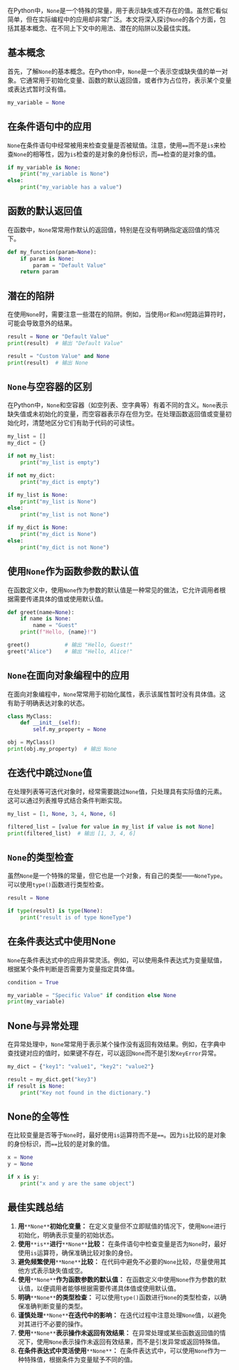 在Python中，`None`是一个特殊的常量，用于表示缺失或不存在的值。虽然它看似简单，但在实际编程中的应用却非常广泛。本文将深入探讨`None`的各个方面，包括其基本概念、在不同上下文中的用法、潜在的陷阱以及最佳实践。
<a name="R3qa3"></a>
## 基本概念
首先，了解`None`的基本概念。在Python中，`None`是一个表示空或缺失值的单一对象。它通常用于初始化变量、函数的默认返回值，或者作为占位符，表示某个变量或表达式暂时没有值。
```python
my_variable = None
```
<a name="PIgmU"></a>
## 在条件语句中的应用
`None`在条件语句中经常被用来检查变量是否被赋值。注意，使用`==`而不是`is`来检查`None`的相等性，因为`is`检查的是对象的身份标识，而`==`检查的是对象的值。
```python
if my_variable is None:
    print("my_variable is None")
else:
    print("my_variable has a value")
```
<a name="o3Us3"></a>
## 函数的默认返回值
在函数中，`None`常常用作默认的返回值，特别是在没有明确指定返回值的情况下。
```python
def my_function(param=None):
    if param is None:
        param = "Default Value"
    return param
```
<a name="ThB3V"></a>
## 潜在的陷阱
在使用`None`时，需要注意一些潜在的陷阱。例如，当使用`or`和`and`短路运算符时，可能会导致意外的结果。
```python
result = None or "Default Value"
print(result)  # 输出 "Default Value"

result = "Custom Value" and None
print(result)  # 输出 None
```
<a name="XdZHP"></a>
## `None`与空容器的区别
在Python中，`None`和空容器（如空列表、空字典等）有着不同的含义。`None`表示缺失值或未初始化的变量，而空容器表示存在但为空。在处理函数返回值或变量初始化时，清楚地区分它们有助于代码的可读性。
```python
my_list = []
my_dict = {}

if not my_list:
    print("my_list is empty")

if not my_dict:
    print("my_dict is empty")

if my_list is None:
    print("my_list is None")
else:
    print("my_list is not None")

if my_dict is None:
    print("my_dict is None")
else:
    print("my_dict is not None")
```
<a name="r4mqI"></a>
## 使用`None`作为函数参数的默认值
在函数定义中，使用`None`作为参数的默认值是一种常见的做法，它允许调用者根据需要传递具体的值或使用默认值。
```python
def greet(name=None):
    if name is None:
        name = "Guest"
    print(f"Hello, {name}!")

greet()           # 输出 "Hello, Guest!"
greet("Alice")    # 输出 "Hello, Alice!"
```
<a name="yoa2C"></a>
## `None`在面向对象编程中的应用
在面向对象编程中，`None`常常用于初始化属性，表示该属性暂时没有具体值。这有助于明确表达对象的状态。
```python
class MyClass:
    def __init__(self):
        self.my_property = None

obj = MyClass()
print(obj.my_property)  # 输出 None
```
<a name="MkWFT"></a>
## 在迭代中跳过`None`值
在处理列表等可迭代对象时，经常需要跳过`None`值，只处理具有实际值的元素。这可以通过列表推导式结合条件判断实现。
```python
my_list = [1, None, 3, 4, None, 6]

filtered_list = [value for value in my_list if value is not None]
print(filtered_list)  # 输出 [1, 3, 4, 6]
```
<a name="qzcGq"></a>
## `None`的类型检查
虽然`None`是一个特殊的常量，但它也是一个对象，有自己的类型——`NoneType`。可以使用`type()`函数进行类型检查。
```python
result = None

if type(result) is type(None):
    print("result is of type NoneType")
```
<a name="hVtqR"></a>
## 在条件表达式中使用None
`None`在条件表达式中的应用非常灵活。例如，可以使用条件表达式为变量赋值，根据某个条件判断是否需要为变量指定具体值。
```python
condition = True

my_variable = "Specific Value" if condition else None
print(my_variable)
```
<a name="thdwh"></a>
## None与异常处理
在异常处理中，`None`常常用于表示某个操作没有返回有效结果。例如，在字典中查找键对应的值时，如果键不存在，可以返回`None`而不是引发`KeyError`异常。
```python
my_dict = {"key1": "value1", "key2": "value2"}

result = my_dict.get("key3")
if result is None:
    print("Key not found in the dictionary.")
```
<a name="vWHWI"></a>
## None的全等性
在比较变量是否等于`None`时，最好使用`is`运算符而不是`==`。因为`is`比较的是对象的身份标识，而`==`比较的是对象的值。
```python
x = None
y = None

if x is y:
    print("x and y are the same object")
```
<a name="NJcyi"></a>
## 最佳实践总结

1. **用**`**None**`**初始化变量：** 在定义变量但不立即赋值的情况下，使用`None`进行初始化，明确表示变量的初始状态。
2. **使用**`**is**`**进行**`**None**`**比较：** 在条件语句中检查变量是否为`None`时，最好使用`is`运算符，确保准确比较对象的身份。
3. **避免频繁使用**`**None**`**比较：** 在代码中避免不必要的`None`比较，尽量使用其他方式表示缺失值或空。
4. **使用**`**None**`**作为函数参数的默认值：** 在函数定义中使用`None`作为参数的默认值，以便调用者能够根据需要传递具体值或使用默认值。
5. **明确**`**None**`**的类型检查：** 可以使用`type()`函数进行`None`的类型检查，以确保准确判断变量的类型。
6. **谨慎处理**`**None**`**在迭代中的影响：** 在迭代过程中注意处理`None`值，以避免对其进行不必要的操作。
7. **使用**`**None**`**表示操作未返回有效结果：** 在异常处理或某些函数返回值的情况下，使用`None`表示操作未返回有效结果，而不是引发异常或返回特殊值。
8. **在条件表达式中灵活使用**`**None**`**：** 在条件表达式中，可以使用`None`作为一种特殊值，根据条件为变量赋予不同的值。
